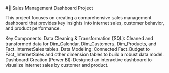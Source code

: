 #🚀 Sales Management Dashboard Project

This project focuses on creating a comprehensive sales management dashboard that provides key insights into internet sales, customer behavior, and product performance.

Key Components:
Data Cleaning & Transformation (SQL):
Cleaned and transformed data for Dim_Calendar, Dim_Customers, Dim_Products, and Fact_InternetSales tables.
Data Modeling:
Connected Fact_Budget to Fact_InternetSales and other dimension tables to build a robust data model.
Dashboard Creation (Power BI):
Designed an interactive dashboard to visualize internet sales by customer and product.

